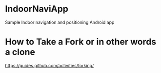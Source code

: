 # IndoorNaviApp
Sample Indoor navigation and positioning Android app 

# How to Take a Fork or in other words a clone


https://guides.github.com/activities/forking/

